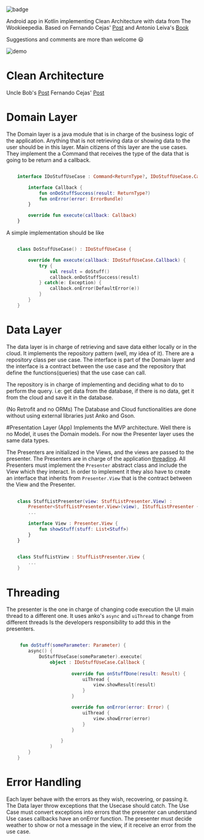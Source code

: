 ![badge](https://img.shields.io/badge/version-1.0.0-green.svg)

Android app in Kotlin implementing Clean Architecture with data from The Wookieepedia.
Based on Fernando Cejas' [Post](http://fernandocejas.com/2014/09/03/architecting-android-the-clean-way/) and	 Antonio Leiva's [Book](https://github.com/antoniolg/Kotlin-for-Android-Developers) 

Suggestions and comments are more than welcome :smiley:

![demo](./art/swkotlin.gif)

# Clean Architecture

Uncle Bob's [Post](http://blog.8thlight.com/uncle-bob/2012/08/13/the-clean-architecture.html)
Fernando Cejas' [Post](http://fernandocejas.com/2014/09/03/architecting-android-the-clean-way/)

# Domain Layer
The Domain layer is a java module that is in charge of the business logic of the application.
Anything that is not retrieving data or showing data to the user should be in this layer.
Main citizens of this layer are the use cases. They implement the a Command that receives the type of the data that is going to be return and a callback.
```kotlin

	interface IDoStuffUseCase : Command<ReturnType?, IDoStuffUseCase.Callback> {

	    interface Callback {
	        fun onDoStuffSuccess(result: ReturnType?)
	        fun onError(error: ErrorBundle)
	    }

	    override fun execute(callback: Callback)
	}

```

A simple implementation should be like

```kotlin

	class DoStuffUseCase() : IDoStuffUseCase {

	    override fun execute(callback: IDoStuffUseCase.Callback) {
	        try {
	            val result = doStuff()
	            callback.onDoStuffSuccess(result)
	        } catch(e: Exception) {
	            callback.onError(DefaultError(e))
	        }
	    }
	}
```
# Data Layer
The data layer is in charge of retrieving  and save data either locally or in the cloud.
It implements the repository pattern (well, my idea of it). There are a repository class per use case. The interface is part of the Domain layer and the interface is a contract between the use case and the repository that define the functions(queries) that the use case can call.
 
The repository is in charge of implementing and deciding what to do to perform the query. i.e: get data from the database, if there is no data, get it from the cloud and save it in the database.

(No Retrofit and no ORMs) The Database and Cloud functionalities are done without using external libraries just Anko and Gson.

#Presentation Layer (App) 
Implements the MVP architecture. Well there is no Model, it uses the Domain models. For now the Presenter layer uses the same data types.

The Presenters are initialized in the Views, and the views are passed to the presenter.
The Presenters are in charge of the application [threading](#threading). 
All Presenters must implement the `Presenter` abstract class and include the View which they interact. In order to implement it they also have to create an interface that inherits  from `Presenter.View` that is the contract between the View and the Presenter.

```kotlin
	
	class StuffListPresenter(view: StuffListPresenter.View) : 
		Presenter<StuffListPresenter.View>(view), IStuffListPresenter {
		...

	    interface View : Presenter.View {
	        fun showStuff(stuff: List<Stuff>)
	    }
    }
```
```kotlin

    class StuffListView : StuffListPresenter.View {
    	...
    }

```

# Threading
The presenter is the one in charge of changing code execution the UI main thread to a different one.
It uses anko's `async` and `uiThread`  to change from different threads
Is the developers responsibility to add this in the presenters.
```kotlin

	 fun doStuff(someParameter: Parameter) {
        async() {
            DoStuffUseCase(someParameter).execute(
            	object : IDoStuffUseCase.Callback {
                       
                        override fun onStuffDone(result: Result) {
                            uiThread {
                                view.showResult(result)
                            }
                        }

                        override fun onError(error: Error) {
                            uiThread {
                                view.showError(error)
                            }
                        }

                    }
                )
        }
    }

```

# Error Handling
Each layer behave with the errors as they wish, recovering, or passing it.
The Data layer throw exceptions that the Usecase should catch.
The Use Case must convert exceptions into errors that the presenter can understand
Use cases callbacks have an onError function.
The presenter must decide weather to show or not a message in the view, if it receive an error from the use case.

